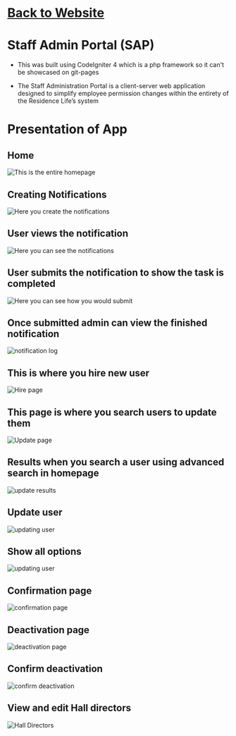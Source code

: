 # [Back to Website](../index.html)
# Staff Admin Portal (SAP)
- This was built using CodeIgniter 4 which is a php framework so it can't be showcased on git-pages

- The Staff Administration Portal is a client-server web application designed to simplify
employee permission changes within the entirety of the Residence Life’s system

# Presentation of App

## Home
![This is the entire homepage](Presentation%20images/Home.png)

## Creating Notifications
![Here you create the notifications](Presentation%20images/make%20notifications.png)

## User views the notification
![Here you can see the notifications](Presentation%20images/notifications.png)

## User submits the notification to show the task is completed
![Here you can see how you would submit](Presentation%20images/submit%20notification.png)

## Once submitted admin can view the finished notification 
![notification log](Presentation%20images/view%20notifications.png)

## This is where you hire new user
![Hire page](Presentation%20images/Hire.png)

## This page is where you search users to update them
![Update page](Presentation%20images/update.png)

## Results when you search a user using advanced search in homepage
![update results](Presentation%20images/update-results-no-id.png)

## Update user
![updating user](Presentation%20images/updating-closed.png)

## Show all options
![updating user](Presentation%20images/updating-open.png)

## Confirmation page
![confirmation page](Presentation%20images/confirmation%20page.png)

## Deactivation page
![deactivation page](Presentation%20images/deactivate.png)

## Confirm deactivation
![confirm deactivation](Presentation%20images/deactivate-confirm.png)

## View and edit Hall directors
![Hall Directors](Presentation%20images/Hall-Directors.png)

